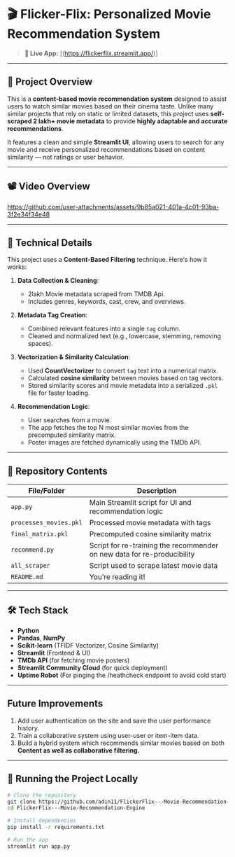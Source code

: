 # 🎬 Flicker-Flix: Personalized Movie Recommendation System
> **🔗 Live App:** [(https://flickerflix.streamlit.app/)]

---
## 📌 Project Overview

This is a **content-based movie recommendation system** designed to assist users to watch similar movies based on their cinema taste. Unlike many similar projects that rely on static or limited datasets, this project uses **self-scraped 2 lakh+ movie metadata** to provide **highly adaptable and accurate recommendations**.

It features a clean and simple **Streamlit UI**, allowing users to search for any movie and receive personalized recommendations based on content similarity — not ratings or user behavior.

---
## 📽️ Video Overview

https://github.com/user-attachments/assets/9b85a021-401a-4c01-93ba-3f2e34f34e48

---

## 🧠 Technical Details

This project uses a **Content-Based Filtering** technique. Here's how it works:

1. **Data Collection & Cleaning**:  
   - 2lakh Movie metadata scraped from TMDB Api.
   - Includes genres, keywords, cast, crew, and overviews.

2. **Metadata Tag Creation**:  
   - Combined relevant features into a single `tag` column.
   - Cleaned and normalized text (e.g., lowercase, stemming, removing spaces).

3. **Vectorization & Similarity Calculation**:  
   - Used **CountVectorizer** to convert `tag` text into a numerical matrix.
   - Calculated **cosine similarity** between movies based on tag vectors.
   - Stored similarity scores and movie metadata into a serialized `.pkl` file for faster loading.

4. **Recommendation Logic**:  
   - User searches from a movie.
   - The app fetches the top N most similar movies from the precomputed similarity matrix.
   - Poster images are fetched dynamically using the TMDb API.

---

## 📁 Repository Contents

| File/Folder | Description |
|-------------|-------------|
| `app.py` | Main Streamlit script for UI and recommendation logic |
| `processes_movies.pkl` | Processed movie metadata with tags |
| `final_matrix.pkl` | Precomputed cosine similarity matrix |
| `recommend.py` | Script for re-training the recommender on new data for re-producibility |
| `all_scraper` | Script used to scrape latest movie data |
| `README.md` | You’re reading it! |

---

## 🛠️ Tech Stack

- **Python**
- **Pandas**, **NumPy**
- **Scikit-learn** (TFIDF Vectorizer, Cosine Similarity)
- **Streamlit** (Frontend & UI)
- **TMDb API** (for fetching movie posters)
- **Streamlit Community Cloud** (for quick deployment)
- **Uptime Robot** (For pinging the /heathcheck endpoint to avoid cold start)

---

## Future Improvements
1. Add user authentication on the site and save the user performance history.
2. Train a collaborative system using user-user or item-item data.
3. Build a hybrid system which recommends similar movies based on both **Content as well as collaborative filtering.**

---

## 🚀 Running the Project Locally

```bash
# Clone the repository
git clone https://github.com/adin11/FlickerFlix---Movie-Recommendation-Engine.git
cd FlickerFlix---Movie-Recommendation-Engine

# Install dependencies
pip install -r requirements.txt

# Run the app
streamlit run app.py










